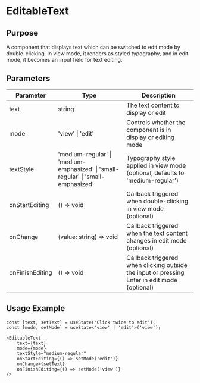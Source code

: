 # EditableText

## Purpose
A component that displays text which can be switched to edit mode by double-clicking. In view mode, it renders as styled typography, and in edit mode, it becomes an input field for text editing.

## Parameters

| Parameter | Type | Description |
|-----------|------|-------------|
| text | string | The text content to display or edit |
| mode | 'view' \| 'edit' | Controls whether the component is in display or editing mode |
| textStyle | 'medium-regular' \| 'medium-emphasized' \| 'small-regular' \| 'small-emphasized' | Typography style applied in view mode (optional, defaults to 'medium-regular') |
| onStartEditing | () => void | Callback triggered when double-clicking in view mode (optional) |
| onChange | (value: string) => void | Callback triggered when the text content changes in edit mode (optional) |
| onFinishEditing | () => void | Callback triggered when clicking outside the input or pressing Enter in edit mode (optional) |

## Usage Example
```tsx
const [text, setText] = useState('Click twice to edit');
const [mode, setMode] = useState<'view' | 'edit'>('view');

<EditableText
    text={text}
    mode={mode}
    textStyle="medium-regular"
    onStartEditing={() => setMode('edit')}
    onChange={setText}
    onFinishEditing={() => setMode('view')}
/>
```